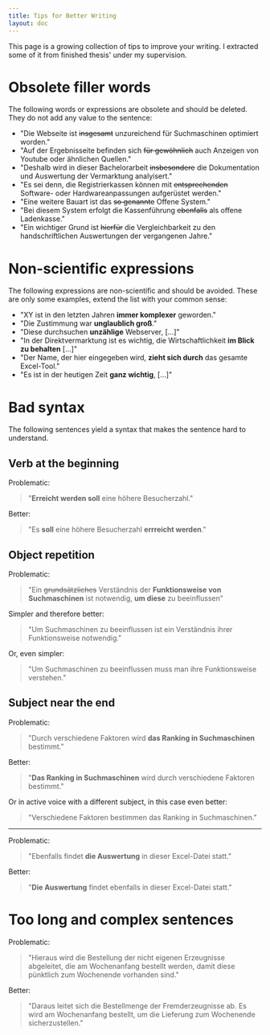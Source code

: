 ```yaml
---
title: Tips for Better Writing
layout: doc
---
```


This page is a growing collection of tips to improve your writing. I extracted some of it from finished thesis' under my supervision.

# Obsolete filler words

The following words or expressions are obsolete and should be deleted. They do not add any value to the sentence:

- "Die Webseite ist ~~insgesamt~~ unzureichend für Suchmaschinen optimiert worden."
- "Auf der Ergebnisseite befinden sich ~~für gewöhnlich~~ auch Anzeigen von Youtube oder ähnlichen Quellen."
- "Deshalb wird in dieser Bachelorarbeit ~~insbesondere~~ die Dokumentation und Auswertung der Vermarktung analyisert."
- "Es sei denn, die Registrierkassen können mit ~~entsprechenden~~ Software- oder Hardwareanpassungen aufgerüstet werden."
- "Eine weitere Bauart ist das ~~so genannte~~ Offene System."
- "Bei diesem System erfolgt die Kassenführung ~~ebenfalls~~ als offene Ladenkasse."
- "Ein wichtiger Grund ist ~~hierfür~~ die Vergleichbarkeit zu den handschriftlichen Auswertungen der vergangenen Jahre."

# Non-scientific expressions

The following expressions are non-scientific and should be avoided. These are only some examples, extend the list with your common sense:

- "XY ist in den letzten Jahren **immer komplexer** geworden."
- "Die Zustimmung war **unglaublich groß**."
- "Diese durchsuchen **unzählige** Webserver, [...]"
- "In der Direktvermarktung ist es wichtig, die Wirtschaftlichkeit **im Blick zu behalten** [...]"
- "Der Name, der hier eingegeben wird, **zieht sich durch** das gesamte Excel-Tool."
- "Es ist in der heutigen Zeit **ganz wichtig**, [...]"

# Bad syntax

The following sentences yield a syntax that makes the sentence hard to understand.

## Verb at the beginning
Problematic:
> "**Erreicht werden soll** eine höhere Besucherzahl."

Better:
> "Es **soll** eine höhere Besucherzahl **errreicht werden**."

## Object repetition

Problematic:

> "Ein ~~grundsätzliches~~ Verständnis der **Funktionsweise von Suchmaschinen** ist notwendig, **um diese** zu beeinflussen"

Simpler and therefore better:

> "Um Suchmaschinen zu beeinflussen ist ein Verständnis ihrer Funktionsweise notwendig."

Or, even simpler:

> "Um Suchmaschinen zu beeinflussen muss man ihre Funktionsweise verstehen."

## Subject near the end

Problematic:

> "Durch verschiedene Faktoren wird **das Ranking in Suchmaschinen** bestimmt."

Better:

> "**Das Ranking in Suchmaschinen** wird durch verschiedene Faktoren bestimmt."

Or in active voice with a different subject, in this case even better:

> "Verschiedene Faktoren bestimmen das Ranking in Suchmaschinen."

---

Problematic:
> "Ebenfalls findet **die Auswertung** in dieser Excel-Datei statt."

Better:

> "**Die Auswertung** findet ebenfalls in dieser Excel-Datei statt."


# Too long and complex sentences

Problematic:

> "Hieraus wird die Bestellung der nicht eigenen Erzeugnisse abgeleitet, die am Wochenanfang bestellt werden, damit diese pünktlich zum Wochenende vorhanden sind."

Better:

> "Daraus leitet sich die Bestellmenge der Fremderzeugnisse ab. Es wird am Wochenanfang bestellt, um die Lieferung zum Wochenende sicherzustellen."


<!--
# Unconnected sentences and incoherent paragraphs
-->